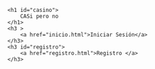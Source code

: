 <!DOCTYPE html>
<html>
<head>

<meta charset="utf-8">
<link href="https://fonts.googleapis.com/css2?family=Montserrat:ital,wght@0,100..900;1,100..900&display=swap" rel="stylesheet">
<link href="estilo.css" rel="stylesheet" type="text/css">



</head>

<body>

    <h1 id="casino">
        CASi pero no 
    </h1>
    <h3 >
        <a href="inicio.html">Iniciar Sesión</a>
    </h3>
    <h3 id="registro">
        <a href="registro.html">Registro </a>
    </h3>
   
    




    
</body>



</html>
